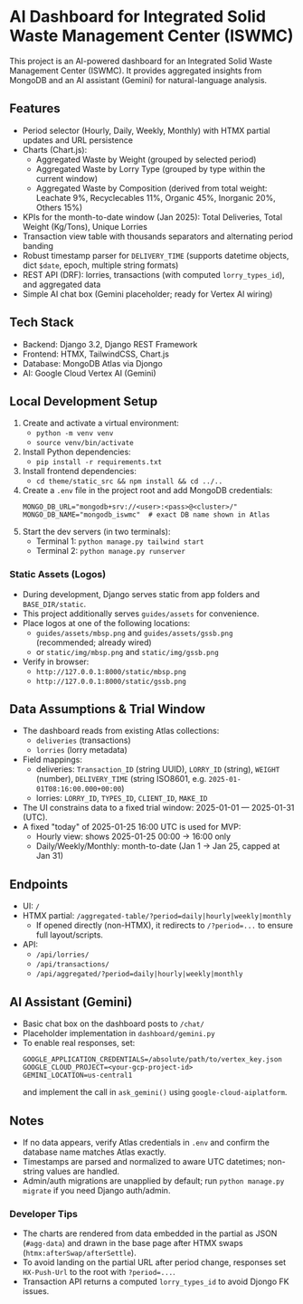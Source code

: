 # AI Dashboard for Integrated Solid Waste Management Center (ISWMC)

This project is an AI-powered dashboard for an Integrated Solid Waste Management Center (ISWMC). It provides aggregated insights from MongoDB and an AI assistant (Gemini) for natural-language analysis.

## Features

- Period selector (Hourly, Daily, Weekly, Monthly) with HTMX partial updates and URL persistence
- Charts (Chart.js):
  - Aggregated Waste by Weight (grouped by selected period)
  - Aggregated Waste by Lorry Type (grouped by type within the current window)
  - Aggregated Waste by Composition (derived from total weight: Leachate 9%, Recyclecables 11%, Organic 45%, Inorganic 20%, Others 15%)
- KPIs for the month-to-date window (Jan 2025): Total Deliveries, Total Weight (Kg/Tons), Unique Lorries
- Transaction view table with thousands separators and alternating period banding
- Robust timestamp parser for `DELIVERY_TIME` (supports datetime objects, dict `$date`, epoch, multiple string formats)
- REST API (DRF): lorries, transactions (with computed `lorry_types_id`), and aggregated data
- Simple AI chat box (Gemini placeholder; ready for Vertex AI wiring)

## Tech Stack

- Backend: Django 3.2, Django REST Framework
- Frontend: HTMX, TailwindCSS, Chart.js
- Database: MongoDB Atlas via Djongo
- AI: Google Cloud Vertex AI (Gemini)

## Local Development Setup

1. Create and activate a virtual environment:
   - `python -m venv venv`
   - `source venv/bin/activate`
2. Install Python dependencies:
   - `pip install -r requirements.txt`
3. Install frontend dependencies:
   - `cd theme/static_src && npm install && cd ../..`
4. Create a `.env` file in the project root and add MongoDB credentials:
   ```
   MONGO_DB_URL="mongodb+srv://<user>:<pass>@<cluster>/"
   MONGO_DB_NAME="mongodb_iswmc"  # exact DB name shown in Atlas
   ```
5. Start the dev servers (in two terminals):
   - Terminal 1: `python manage.py tailwind start`
   - Terminal 2: `python manage.py runserver`

### Static Assets (Logos)

- During development, Django serves static from app folders and `BASE_DIR/static`.
- This project additionally serves `guides/assets` for convenience.
- Place logos at one of the following locations:
  - `guides/assets/mbsp.png` and `guides/assets/gssb.png` (recommended; already wired)
  - or `static/img/mbsp.png` and `static/img/gssb.png`
- Verify in browser:
  - `http://127.0.0.1:8000/static/mbsp.png`
  - `http://127.0.0.1:8000/static/gssb.png`

## Data Assumptions & Trial Window

- The dashboard reads from existing Atlas collections:
  - `deliveries` (transactions)
  - `lorries` (lorry metadata)
- Field mappings:
  - deliveries: `Transaction_ID` (string UUID), `LORRY_ID` (string), `WEIGHT` (number), `DELIVERY_TIME` (string ISO8601, e.g. `2025-01-01T08:16:00.000+00:00`)
  - lorries: `LORRY_ID`, `TYPES_ID`, `CLIENT_ID`, `MAKE_ID`
- The UI constrains data to a fixed trial window: 2025-01-01 — 2025-01-31 (UTC).
- A fixed "today" of 2025-01-25 16:00 UTC is used for MVP:
  - Hourly view: shows 2025-01-25 00:00 → 16:00 only
  - Daily/Weekly/Monthly: month-to-date (Jan 1 → Jan 25, capped at Jan 31)

## Endpoints

- UI: `/`
- HTMX partial: `/aggregated-table/?period=daily|hourly|weekly|monthly`
  - If opened directly (non-HTMX), it redirects to `/?period=...` to ensure full layout/scripts.
- API:
  - `/api/lorries/`
  - `/api/transactions/`
  - `/api/aggregated/?period=daily|hourly|weekly|monthly`

## AI Assistant (Gemini)

- Basic chat box on the dashboard posts to `/chat/`
- Placeholder implementation in `dashboard/gemini.py`
- To enable real responses, set:
  ```
  GOOGLE_APPLICATION_CREDENTIALS=/absolute/path/to/vertex_key.json
  GOOGLE_CLOUD_PROJECT=<your-gcp-project-id>
  GEMINI_LOCATION=us-central1
  ```
  and implement the call in `ask_gemini()` using `google-cloud-aiplatform`.

## Notes

- If no data appears, verify Atlas credentials in `.env` and confirm the database name matches Atlas exactly.
- Timestamps are parsed and normalized to aware UTC datetimes; non-string values are handled.
- Admin/auth migrations are unapplied by default; run `python manage.py migrate` if you need Django auth/admin.

### Developer Tips

- The charts are rendered from data embedded in the partial as JSON (`#agg-data`) and drawn in the base page after HTMX swaps (`htmx:afterSwap/afterSettle`).
- To avoid landing on the partial URL after period change, responses set `HX-Push-Url` to the root with `?period=...`.
- Transaction API returns a computed `lorry_types_id` to avoid Djongo FK issues.
